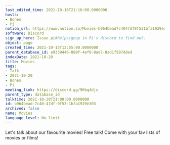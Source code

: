 ```yaml
---
last_edited_time: 2021-10-16T21:18:00.0000000
hosts:
- Bones
- Pi
notion_url: https://www.notion.so/Movies-b964bead7c4047df9f531bfa1929e303
software: Discord
sign_up_here: Issue pi#helpsignup in Pi's discord to find out.
object: page
created_time: 2021-10-15T12:55:00.0000000
parent_database_id: e9339446-880f-4ef0-8ad7-8ad1f507dded
indexDate: 2021-10-20
title: Movies
tags:
- Talk
- 2021-10-20
- Bones
- Pi
meeting_link: https://discord.gg/9Kbq4djs
parent_type: database_id
talktime: 2021-10-20T21:00:00.0000000
id: b964bead-7c40-47df-9f53-1bfa1929e303
archived: false
name: Movies
language_level: No limit
---
```


Let's talk about our favourite movies!
Free talk! Come with your fav lists of movies or films!


